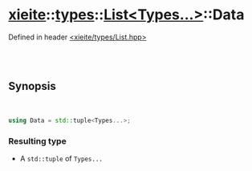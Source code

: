 # [xieite](../../../README.md)::[types](../../types.md)::[List<Types...>](../List.md)::Data
Defined in header [<xieite/types/List.hpp>](../../../include/xieite/types/List.hpp)

<br/><br/>

## Synopsis

<br/>

```cpp
using Data = std::tuple<Types...>;
```
### Resulting type
- A `std::tuple` of `Types...`

